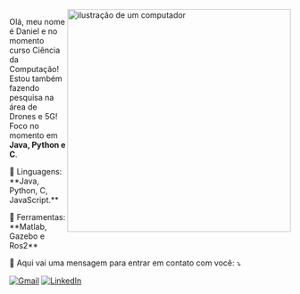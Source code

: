 <img src="https://raw.githubusercontent.com/MicaelliMedeiros/micaellimedeiros/master/image/computer-illustration.png" alt="ilustração de um computador" min-width="400px" max-width="400px" width="400px" align="right">

<p align="left"> 
  Olá, meu nome é Daniel e no momento curso Ciência da Computação!<br>
  Estou também fazendo pesquisa na área de Drones e 5G!<br>
  Foco no momento em <strong>Java, Python e C</strong>.<br>
</p>

<p align="left">
  🦄 Linguagens: **Java, Python, C, JavaScript.**
</p>

<p align="left">
  💼 Ferramentas: **Matlab, Gazebo e Ros2**
</p>

<p align="left">
  💌 Aqui vai uma mensagem para entrar em contato com você: ⤵️
</p>

<p align="left">
  <a href="limadanielpereira@gmail.com" title="Gmail">
  <img src="https://img.shields.io/badge/-Gmail-FF0000?style=flat-square&labelColor=FF0000&logo=gmail&logoColor=white&link=LINK-DO-SEU-GMAIL" alt="Gmail"/></a>
  <a href="www.linkedin.com/in/daniel-pereira-lima-199743289" title="LinkedIn">
  <img src="https://img.shields.io/badge/-Linkedin-0e76a8?style=flat-square&logo=Linkedin&logoColor=white&link=www.linkedin.com/in/daniel-pereira-lima-199743289" alt="LinkedIn"/></a>
</p>
